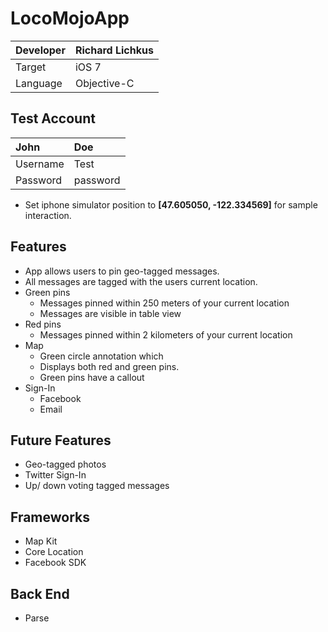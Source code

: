 LocoMojoApp
===========
|Developer  |Richard Lichkus   |
|:----------|:-----------------|
|Target     | iOS 7            |
|Language   | Objective-C      |

Test Account
-------------
|John      |Doe       |
|:---------|:---------|
|Username  |Test      |
|Password  |password  |

* Set iphone simulator position to **[47.605050, -122.334569]** for sample interaction.

Features
---------
* App allows users to pin geo-tagged messages. 
* All messages are tagged with the users current location.
* Green pins
   - Messages pinned within 250 meters of your current location
   - Messages are visible in table view
* Red pins
   - Messages pinned within 2 kilometers of your current location
* Map
   - Green circle annotation which
   - Displays both red and green pins.
   - Green pins have a callout 
* Sign-In
   - Facebook
   - Email

Future Features
----------------
* Geo-tagged photos
* Twitter Sign-In
* Up/ down voting tagged messages

Frameworks
----------
* Map Kit
* Core Location
* Facebook SDK

Back End
--------
* Parse 
